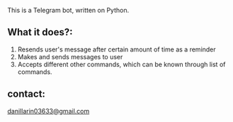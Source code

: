 This is a Telegram bot, written on Python.

## What it does?:

1) Resends user's message after certain amount of time as a reminder
2) Makes and sends messages to user
3) Accepts different other commands, which can be known through list of commands.

## contact:

danillarin03633@gmail.com

